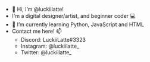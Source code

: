 - 👋 Hi, I’m @luckiilatte!
- I'm a digital designer/artist, and beginner coder 💻
- 🌱 I’m currently learning Python, JavaScript and HTML
- Contact me here! 📫
  - Discord: LuckiiLatte#3323
  - Instagram: @luckiilatte_
  - Twitter: @luckiilatte_

<!---
luckiilatte/luckiilatte is a ✨ special ✨ repository because its `README.md` (this file) appears on your GitHub profile.
You can click the Preview link to take a look at your changes.
--->
